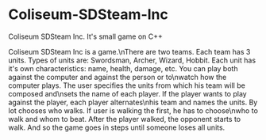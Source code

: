 # Coliseum-SDSteam-Inc
Coliseum SDSteam Inc. It's small game on C++

Coliseum SDSteam Inc is a game.\nThere are two teams. Each team has 3 units.
Types of units are: Swordsman, Archer, Wizard, Hobbit.
Each unit has it\'s own characteristics: name, health, damage, etc.
You can play both against the computer and against the person or to\nwatch how the computer plays.
The user specifies the units from which his team will be composed and\nsets the name of each player.
If the player wants to play against the player, each player alternates\nhis team and names the units.
By lot chooses who walks. If user is walking the first, he has to choose\nwho to walk and whom to beat.
After the player walked, the opponent starts to walk.
And so the game goes in steps until someone loses all units.

